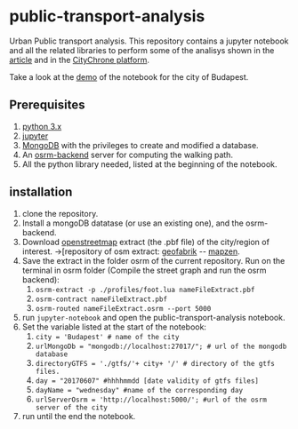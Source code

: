 # public-transport-analysis
Urban Public transport analysis.
This repository contains a jupyter notebook and all the related libraries to perform some of the analisys shown in the <a href="https://www.authorea.com/199720/EQyHdOQnAA9722V0RLA35A" target="_blank">article</a> and in the <a href="http://citychrone.org" target="_blank">CityChrone platform</a>.

Take a look at the <a href="http://nbviewer.jupyter.org/github/ocadni/public-transport-analysis/blob/master/public-transport-city.ipynb" target="_blank">demo</a> of the notebook for the city of Budapest.

## Prerequisites
1. [python 3.x](https://www.python.org/download/releases/3.0/)
1. [jupyter](http://jupyter.org/)
1. [MongoDB](https://www.mongodb.com/download-center#community) with the privileges to create and modified a database.
1. An [osrm-backend](https://github.com/Project-OSRM/osrm-backend) server for computing the walking path.
1. All the python library needed, listed at the beginning of the notebook.

## installation
1. clone the repository.
1. Install a mongoDB datatase (or use an existing one), and the osrm-backend.
1. Download [openstreetmap](openstreetmap.org) extract (the .pbf file) of the city/region of interest. ->[repository of osm extract: [geofabrik](http://download.geofabrik.de/) -- [mapzen](https://mapzen.com/data/metro-extracts/]).
1. Save the extract in the folder osrm of the current repository. Run on the terminal in osrm folder (Compile the street graph and run the osrm backend):
	1. ```osrm-extract -p ./profiles/foot.lua nameFileExtract.pbf```
	1. ```osrm-contract nameFileExtract.pbf```
	1. ```osrm-routed nameFileExtract.osrm --port 5000```
5. run ```jupyter-notebook``` and open the public-transport-analysis notebook.
6. Set the variable listed at the start of the notebook:
	1. ```city = 'Budapest' # name of the city```
	2. ```urlMongoDb = "mongodb://localhost:27017/"; # url of the mongodb database```
	3. ```directoryGTFS = './gtfs/'+ city+ '/' # directory of the gtfs files.```
	4. ```day = "20170607" #hhhhmmdd [date validity of gtfs files]```
	5. ```dayName = "wednesday" #name of the corresponding day```
	6. ```urlServerOsrm = 'http://localhost:5000/'; #url of the osrm server of the city```
7. run until the end the notebook.




